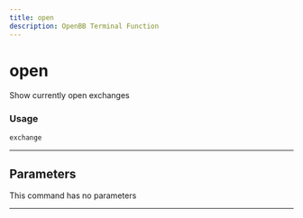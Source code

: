 ```yaml
---
title: open
description: OpenBB Terminal Function
---
```


# open

Show currently open exchanges

### Usage

```python
exchange
```

---

## Parameters

This command has no parameters


---
